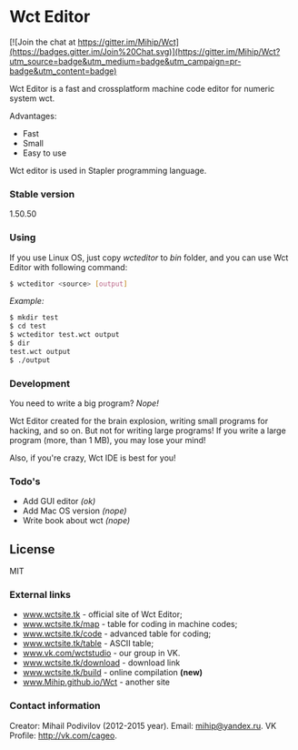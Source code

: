 # Wct Editor

[![Join the chat at https://gitter.im/Mihip/Wct](https://badges.gitter.im/Join%20Chat.svg)](https://gitter.im/Mihip/Wct?utm_source=badge&utm_medium=badge&utm_campaign=pr-badge&utm_content=badge)

Wct Editor is a fast and crossplatform machine code editor for numeric system wct.

Advantages:

  - Fast
  - Small
  - Easy to use

Wct editor is used in Stapler programming language.

### Stable version
1.50.50

### Using

If you use Linux OS, just copy *wcteditor* to *bin* folder, and you can use Wct Editor with following command:

```sh
$ wcteditor <source> [output]
```
*Example:*

```sh
$ mkdir test
$ cd test
$ wcteditor test.wct output
$ dir
test.wct output
$ ./output
```

### Development

You need to write a big program? *Nope!*

Wct Editor created for the brain explosion, writing small programs for hacking, and so on. But not for writing large programs! If you write a large program (more, than 1 MB), you may lose your mind!

Also, if you're crazy, Wct IDE is best for you!

### Todo's

 - Add GUI editor *(ok)*
 - Add Mac OS version *(nope)*
 - Write book about wct *(nope)*

License
----

MIT

### External links

 - www.wctsite.tk - official site of Wct Editor;
 - www.wctsite.tk/map - table for coding in machine codes;
 - www.wctsite.tk/code - advanced table for coding;
 - www.wctsite.tk/table - ASCII table;
 - www.vk.com/wctstudio - our group in VK.
 - www.wctsite.tk/download - download link
 - www.wctsite.tk/build - online compilation **(new)**
 - www.Mihip.github.io/Wct - another site

### Contact information

Creator: Mihail Podivilov (2012-2015 year).
Email: mihip@yandex.ru.
VK Profile: http://vk.com/cageo.
